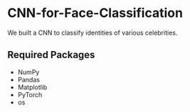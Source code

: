 # CNN-for-Face-Classification

We built a CNN to classify identities of various celebrities.

## Required Packages
* NumPy
* Pandas
* Matplotlib
* PyTorch
* os
